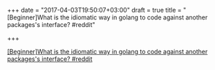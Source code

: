 +++
date = "2017-04-03T19:50:07+03:00"
draft = true
title = "[Beginner]What is the idiomatic way in golang to code against another packages's interface?  #reddit"

+++

<p><a href="https://t.co/UxWG7EgtRR">[Beginner]What is the idiomatic way in golang to code against another packages's interface?  #reddit</a></p>